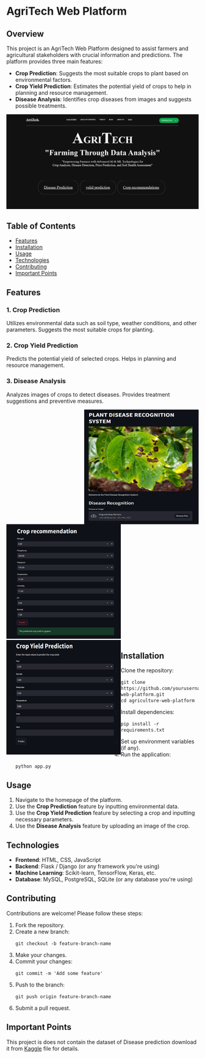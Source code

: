 <!DOCTYPE html>
<html lang="en">
<body>

<div class="container">
    <h1>AgriTech Web Platform</h1>

   <h2>Overview</h2>
    <p>This project is an AgriTech Web Platform designed to assist farmers and agricultural stakeholders with crucial information and predictions. The platform provides three main features:</p>
    <ul>
        <li><strong>Crop Prediction</strong>: Suggests the most suitable crops to plant based on environmental factors.</li>
        <li><strong>Crop Yield Prediction</strong>: Estimates the potential yield of crops to help in planning and resource management.</li>
        <li><strong>Disease Analysis</strong>: Identifies crop diseases from images and suggests possible treatments.</li>
    </ul>
<img src="https://github.com/Tusharedith/Agritech/blob/main/website/screen%20shot/Screenshot%202024-06-05%20231937.png" alt="Overview" >
   <h2>Table of Contents</h2>
    <ul>
        <li><a href="#features">Features</a></li>
        <li><a href="#installation">Installation</a></li>
        <li><a href="#usage">Usage</a></li>
        <li><a href="#technologies">Technologies</a></li>
        <li><a href="#contributing">Contributing</a></li>
        <li><a href="#license">Important Points </a></li>
    </ul>

   <h2 id="features">Features</h2>

   <h3>1. Crop Prediction</h3>
    <p>Utilizes environmental data such as soil type, weather conditions, and other parameters. Suggests the most suitable crops for planting.</p>
 

   <h3>2. Crop Yield Prediction</h3>
    <p>Predicts the potential yield of selected crops. Helps in planning and resource management.</p>


   <h3>3. Disease Analysis</h3>
    <p>Analyzes images of crops to detect diseases. Provides treatment suggestions and preventive measures.</p>

<img src="https://github.com/Tusharedith/Agritech/blob/main/website/screen%20shot/Screenshot%202024-06-05%20232027.png" alt="logo"  width="300"  align="right" height="300">
<img src="https://github.com/Tusharedith/Agritech/blob/main/website/screen%20shot/Screenshot%202024-06-05%20232111.png" alt="img2"  width="300"  align="centre" height="300">
<img src="https://github.com/Tusharedith/Agritech/blob/main/website/screen%20shot/Screenshot%202024-06-06%20002926.png" alt="Overview"  width="300"  align="left" height="300"><br>

   <h2 id="installation">Installation</h2>
    <ol>
        <li>Clone the repository:
            <pre><code>git clone https://github.com/yourusername/agriculture-web-platform.git
cd agriculture-web-platform</code></pre>
        </li>
        <li>Install dependencies:
            <pre><code>pip install -r requirements.txt</code></pre>
        </li>
        <li>Set up environment variables (if any).</li>
        <li>Run the application:
            <pre><code>python app.py</code></pre>
        </li>
    </ol>

   <h2 id="usage">Usage</h2>
    <ol>
        <li>Navigate to the homepage of the platform.</li>
        <li>Use the <strong>Crop Prediction</strong> feature by inputting environmental data.</li>
        <li>Use the <strong>Crop Yield Prediction</strong> feature by selecting a crop and inputting necessary parameters.</li>
        <li>Use the <strong>Disease Analysis</strong> feature by uploading an image of the crop.</li>
    </ol>

   <h2 id="technologies">Technologies</h2>
    <ul>
        <li><strong>Frontend</strong>: HTML, CSS, JavaScript</li>
        <li><strong>Backend</strong>: Flask / Django (or any framework you're using)</li>
        <li><strong>Machine Learning</strong>: Scikit-learn, TensorFlow, Keras, etc.</li>
        <li><strong>Database</strong>: MySQL, PostgreSQL, SQLite (or any database you're using)</li>
    </ul>

   <h2 id="contributing">Contributing</h2>
    <p>Contributions are welcome! Please follow these steps:</p>
    <ol>
        <li>Fork the repository.</li>
        <li>Create a new branch:
            <pre><code>git checkout -b feature-branch-name</code></pre>
        </li>
        <li>Make your changes.</li>
        <li>Commit your changes:
            <pre><code>git commit -m 'Add some feature'</code></pre>
        </li>
        <li>Push to the branch:
            <pre><code>git push origin feature-branch-name</code></pre>
        </li>
        <li>Submit a pull request.</li>
    </ol>

   <h2 id="license">Important Points </h2>
    <p>This project is does not contain the dataset of Disease prediction download it from  <a href="https://www.kaggle.com/datasets/vipoooool/new-plant-diseases-dataset/data">Kaggle</a> file for details.</p>

</div>

</body>
</html>
